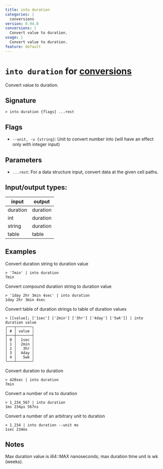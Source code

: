 ```yaml
---
title: into duration
categories: |
  conversions
version: 0.94.0
conversions: |
  Convert value to duration.
usage: |
  Convert value to duration.
feature: default
---
```

<!-- This file is automatically generated. Please edit the command in https://github.com/nushell/nushell instead. -->

# `into duration` for [conversions](/commands/categories/conversions.md)

<div class='command-title'>Convert value to duration.</div>

## Signature

```> into duration {flags} ...rest```

## Flags

 -  `--unit, -u {string}`: Unit to convert number into (will have an effect only with integer input)

## Parameters

 -  `...rest`: For a data structure input, convert data at the given cell paths.


## Input/output types:

| input    | output   |
| -------- | -------- |
| duration | duration |
| int      | duration |
| string   | duration |
| table    | table    |
## Examples

Convert duration string to duration value
```nu
> '7min' | into duration
7min
```

Convert compound duration string to duration value
```nu
> '1day 2hr 3min 4sec' | into duration
1day 2hr 3min 4sec
```

Convert table of duration strings to table of duration values
```nu
> [[value]; ['1sec'] ['2min'] ['3hr'] ['4day'] ['5wk']] | into duration value
╭───┬───────╮
│ # │ value │
├───┼───────┤
│ 0 │  1sec │
│ 1 │  2min │
│ 2 │   3hr │
│ 3 │  4day │
│ 4 │   5wk │
╰───┴───────╯

```

Convert duration to duration
```nu
> 420sec | into duration
7min
```

Convert a number of ns to duration
```nu
> 1_234_567 | into duration
1ms 234µs 567ns
```

Convert a number of an arbitrary unit to duration
```nu
> 1_234 | into duration --unit ms
1sec 234ms
```

## Notes
Max duration value is i64::MAX nanoseconds; max duration time unit is wk (weeks).